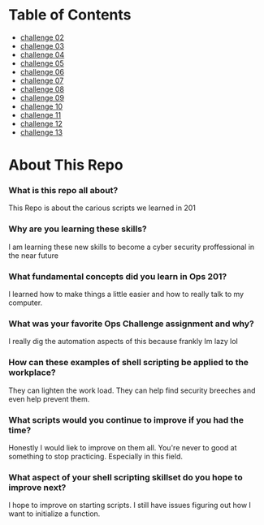 # Table of Contents
- [challenge 02](helloworld.sh)
- [challenge 03](login.sh)
- [challenge 04](array.sh)
- [challenge 05](whileloop.sh)
- [challenge 06](if-elsestatements.sh)
- [challenge 07](grep-lshw.sh)
- [challenge 08](robo.sh)
- [challenge 09](logretrieval.sh)
- [challenge 10](automationprt1.ps1)
- [challenge 11](automatedendpoint.ps1)
- [challenge 12](ipinfoautomation.ps1)
- [challenge 13](domaininfo.ps1)


# About This Repo
 
### What is this repo all about?
  This Repo is about the carious scripts we learned in 201
  
### Why are you learning these skills?
I am learning these new skills to become a cyber security proffessional in the near future

### What fundamental concepts did you learn in Ops 201?
I learned how to make things a little easier and how to really talk to my computer.

### What was your favorite Ops Challenge assignment and why?
I really dig the automation aspects of this because frankly Im lazy lol 

### How can these examples of shell scripting be applied to the workplace?
They can lighten the work load. They can help find security breeches and even help prevent them.

### What scripts would you continue to improve if you had the time?
Honestly I would liek to improve on them all. You're never to good at something to stop practicing. Especially in this field.

### What aspect of your shell scripting skillset do you hope to improve next?
I hope to improve on starting scripts. I still have issues figuring out how I want to initialize a function.
